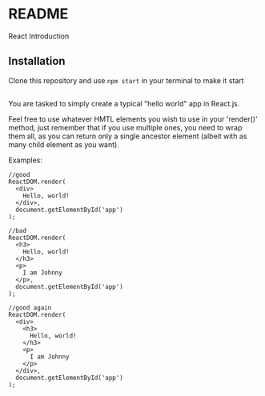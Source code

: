 # README #

React Introduction

## Installation

Clone this repository and use `npm start` in your terminal to make it start

##

You are tasked to simply create a typical "hello world" app in React.js.

Feel free to use whatever HMTL elements you wish to use in your 'render()' method, just remember that if you use multiple ones, you need to wrap them all, as you can return only a single ancestor element (albeit with as many child element as you want).

Examples:

```
//good
ReactDOM.render(
  <div>
    Hello, world!
  </div>,
  document.getElementById('app')
);
```

```
//bad
ReactDOM.render(
  <h3>
    Hello, world!
  </h3>
  <p>
    I am Johnny
  </p>,
  document.getElementById('app')
);
```

```
//good again
ReactDOM.render(
  <div>
	<h3>
      Hello, world!
	</h3>
	<p>
	  I am Johnny
	</p>
  </div>,
  document.getElementById('app')
);
```